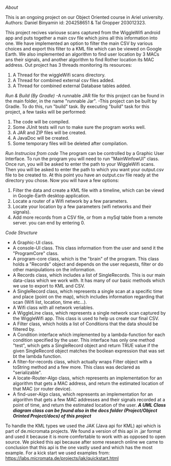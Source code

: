 *About*

This is an ongoing project on our Object Oriented course in Ariel university.
Authors: Daniel Binyamin id: 204258651 & Tal Gropper 203012323.

This project recives variouse scans captured from the WiggleWifi android app and puts together a main csv file which joins all this information into one.
We have implemented an option to filter the main CSV by various choices and export this filter to a KML file which can be viewed on Google Earth.
We also implemented an algorithm to find user location by 3 MACs ans their signals, and another algorithm to find Rother location its MAC address.
Out project has 3 threads monitoring its resources:
1. A Thread for the wiggleWifi scans directory.
2. A Thread for combined external csv files added.
3. A Thread for combined external Database tables added.

*Run & Build (By Gradle)*
-A runnable JAR file for this project can be found in the main folder, in the name "runnable Jar". 
-This project can be built by Gradle. To do this, run "build" task.
By executing "build" task for this project, a few tasks will be performed:
1. The code will be compiled.
2. Some JUnit tests will run to make sure the program works well.
3. A JAR and ZIP files will be created.
4. A JavaDoc will be created.
5. Some temporary files will be deleted after compilation.


*Run Instrucios from code*
The program can be controlled by a Graphic User Interface.
To run the program you will need to run "MainWinfowUI" class.
Once run, you will be asked to enter the path to your WiggleWifi scans.
Then you will be asked to enter the path to which you want your output.csv file to be created to.
At this point you have an output.csv file ready at the directory you chose.
Now you will have a few options:
1. Filter the data and create a KML file with a timeline, which can be viewd in Google-Earth desktop application.
2. Locate a router of a Wifi network by a few parameters.
3. Locate your location by a few parameters (wifi networks and their signals).
4. Add more records from a CSV file, or from a mySql table from a remote server.
you can end by entering 0.


*Code Structure*
- A Graphic-UI class.
- A console-UI class. This class information from the user and send it the "ProgramCore" class.
- A program-core class, which is the "brain" of the program. This class holds a "Records" object and depends on the user requests, filter or do other manipulations on the information.
- A Records class, which includes a list of SingleRecords. This is our main data-class which we work with. It has many of our basic methods which we use to export to KML and CSV.
- A SingleRecord class, which represents a single scan at a specific time and place (point on the map), which includes information regarding that scan (Wifi list, location, time etc...).
- A Wifi class with all network veriables. 
- A WiggleLine class, which represents a single network scan captured by the WiggleWifi app. This class is used to help us create our final CSV.
- A Filter class, which holds a list of Conditions that the data should be filtered by.
- A Condition interface which implemented by a lambda-function for each condition specified by the user. This interface has only one method "test", which gets a SingleRecord object and return TRUE value if the given SingleRecord object matches the boolean expression that was set bt the lambda function.
- A filter-for-records class, which actually wraps Filter object with a toString method and a few more. This class was declared as "serializable".
- A locate-Router-Algo class, which represents an implementation for an algorithm that gets a MAC address, and return the estimated location of that MAC (or router device).
- A find-user-Algo class, which represents an implementation for an algorithm that gets a few MAC addresses and their signals recorded at a point of time, and return the estimated location of the user.
***A UML ‫‪Class‬‬ diagram class can be found also in the docs folder (Project/Object Orinted Project/docs) of this project***


To handle the KML types we used the JAK (Java api for KML) api which is part of de.micromata projects. We found a version of this api in .jar format and used it because it is more comfertable to work with as opposed to open source. We picked this api because after some research online we came to conclusion that this api is the one vastly used and which has the most example.
For a kick start we used examples from:
https://labs.micromata.de/projects/jak/quickstart.html

